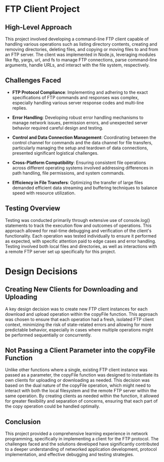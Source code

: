# FTP Client Project

## High-Level Approach

This project involved developing a command-line FTP client capable of handling various operations such as listing directory contents, creating and removing directories, deleting files, and copying or moving files to and from an FTP server. The client was implemented in Node.js, leveraging modules like ftp, yargs, url, and fs to manage FTP connections, parse command-line arguments, handle URLs, and interact with the file system, respectively.

## Challenges Faced

- **FTP Protocol Compliance**: Implementing and adhering to the exact specifications of FTP commands and responses was complex, especially handling various server response codes and multi-line replies.

- **Error Handling**: Developing robust error handling mechanisms to manage network issues, permission errors, and unexpected server behavior required careful design and testing.

- **Control and Data Connection Management**: Coordinating between the control channel for commands and the data channel for file transfers, particularly managing the setup and teardown of data connections, presented significant logistical challenges.

- **Cross-Platform Compatibility**: Ensuring consistent file operations across different operating systems involved addressing differences in path handling, file permissions, and system commands.

- **Efficiency in File Transfers**: Optimizing the transfer of large files demanded efficient data streaming and buffering techniques to balance speed with resource utilization.

## Testing Overview

Testing was conducted primarily through extensive use of console.log() statements to track the execution flow and outcomes of operations. This approach allowed for real-time debugging and verification of the client's functionality. Each operation was tested individually to ensure it performed as expected, with specific attention paid to edge cases and error handling. Testing involved both local files and directories, as well as interactions with a remote FTP server set up specifically for this project.

# Design Decisions

## Creating New Clients for Downloading and Uploading

A key design decision was to create new FTP client instances for each download and upload operation within the copyFile function. This approach was chosen to ensure that each operation had a fresh, isolated FTP client context, minimizing the risk of state-related errors and allowing for more predictable behavior, especially in cases where multiple operations might be performed sequentially or concurrently.

## Not Passing a Client Parameter into the copyFile Function

Unlike other functions where a single, existing FTP client instance was passed as a parameter, the copyFile function was designed to instantiate its own clients for uploading or downloading as needed. This decision was based on the dual nature of the copyFile operation, which might need to interact with both the local filesystem and the remote FTP server within the same operation. By creating clients as needed within the function, it allowed for greater flexibility and separation of concerns, ensuring that each part of the copy operation could be handled optimally.

## Conclusion

This project provided a comprehensive learning experience in network programming, specifically in implementing a client for the FTP protocol. The challenges faced and the solutions developed have significantly contributed to a deeper understanding of networked application development, protocol implementation, and effective debugging and testing strategies.
